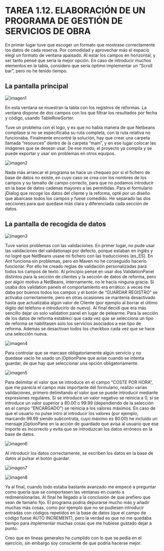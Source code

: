 # TAREA 1.12. ELABORACIÓN DE UN PROGRAMA DE GESTIÓN DE SERVICIOS DE OBRA

En primer lugar tuve que escoger un formato que mostrase correctamente los datos de cada reserva. Por comodidad y aprovechar más el espacio elegí un formato de ventana apaisado. Al estar los campos en horizontal, y ser tanto pensé que sería la mejor opción. En caso de introducir muchos elementos en la tabla, considero que sería óptimo implementar un “Scroll bar”, pero no he tenido tiempo.

## La pantalla principal

![imagen1](img/Imagen1.png)

En esta ventana se muestran la tabla con los registros de reformas. La ventana dispone de dos campos con los que filtrar los resultados por fecha y código, usando TableRowSorter.

Tuve un problema con el logo, y es que no había manera de que Netbeans compilase si no se especificaba su ruta completa, con la ruta relativa no funcionaba. Finalmente encontré la solución, hay que crear una carpeta llamada “resources” dentro de la carpeta “main”, y en ese lugar colocar las imágenes que se desean usar. De ese modo, el proyecto ya compila y se puede exportar y usar sin problemas en otros equipos.

![imagen2](img/Imagen2.png)

Nada más arrancar el programa se hace un chequeo por si el fichero de base de datos no existe, en cuyo caso se crea con los nombres de los campos y su tamaño de campo correcto, para que no podamos introducir en la base de datos cadenas mayores a las permitidas. Para el formulario jDialog que recoge los datos del cliente y la reforma, opté por un diseño que abarcase todos los campos y fuese comedido. He separado las dos secciones para que quedase más clara y diferenciada cada sección de datos.

## La pantalla de recogida de datos

![imagen3](img/Imagen3.png)

Tuve varios problemas con las validaciones. En primer lugar, no pude usar las validaciones del validationapi por defecto, porque estaban en inglés y no logré que NetBeans usase mi fichero con las traducciones (es_ES). En Ant funciona sin problemas, pero en Maven no he conseguido hacerlo funcionar. Por ello he creado reglas de validación personalizadas para todos los campos de texto. Al principio pensé en usar dos ValidationPanel distintos para la sección de clientes y la sección de datos de reforma, pero por algún motivo a NetBeans, internamente, no le hacía ninguna gracia. Si usaba dos validation panels el comportamiento era errático: a veces me daba por buenos todos los campos y el botón de “GUARDAR REGISTRO” se activaba correctamente, pero en otras ocasiones se mantenía desactivado hasta que actualizaba algún valor de Cliente (por ejemplo al borrar el último dígito del teléfono e introducirlo de nuevo). Al final decidí que era más sencillo dejar un solo validation panel en lugar de pelearme. Para la sección de los datos de reforma establecí que cada vez que se selecciona un tipo de reforma se habilitasen solo los servicios asociados a ese tipo de reforma. Además se desactivan todos los checkbox cada vez que se hace una selección nueva.

![imagen4](img/Imagen4.png)

Para controlar que se marcase obligatoriamente algún servicio y no quedase vacío he usado un jOptionPane que avise cuando se intenta guardar, de que hay que seleccionar una opción obligatoriamente.

![imagen5](img/Imagen5.png)

Para delimitar el valor que se introduce en el campo “COSTE POR HORA”, que me parecía el campo más importante del formulario, realizo varias validaciones, primero delimitando el valor que se puede introducir mediante expresiones regulares. Si se introduce un valor negativo se reinicia a 0, si se introduce un valor superior a 80.00 o 99.99 (dependiendo de la selección en el campo “ENCARGADO”) se reinicia a los valores máximos. En caso de que el usuario no pulse intro al introducir los valores (por ejemplo, marcando 99.99 siendo subcontrata, cuyo máximo es 80.00) he incluido un mensaje jOptionPane en la acción de guardado que avisa al usuario que ese importe es incorrecto y evita que se introduzcan los datos erróneos en la base de datos.

![imagen6](img/Imagen6.png)

Al introducir los datos correctamente, se escriben los datos en la base de datos al pulsar el botón guardar.

![imagen7](img/Imagen7.png)

![imagen8](img/Imagen8.png)

Ya al final, cuando todo estaba bastante avanzado me empecé a preguntar como quería que se comportasen las ventanas en cuanto a redimensionarlas. Al final he llegado a la conclusión de que prefiero que sean de tamaño fijo. El programa podría depurarse mucho más y añadir muchas más cosas, como por ejemplo que no se pudiesen introducir entradas con códigos repetidos en la base de datos (que el campo de código fuese AUTO INCREMENT), pero la verdad es que no me quedaba tiempo para implementar muchas cosas que me hubiese gustado dejar a punto.

Creo que en líneas generales he cumplido con lo que se pedía en el ejercicio, sin embargo soy consciente de que podría hacerse mejor.
